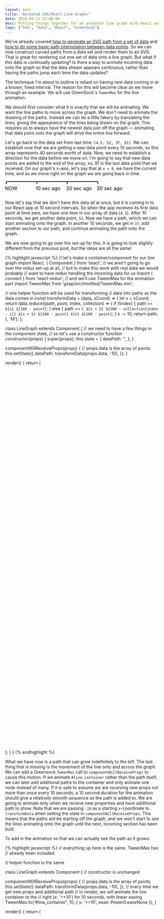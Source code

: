 ```yaml
---
layout: post
title: "Animated SVG/React Line Graphs"
date: 2016-05-21 12:00:00
desc: Putting things together for an animated line graph with React and SVG
tags: ["SVG", "data", "React", "GreenSock"]
---
```


We've already covered [how to generate an SVG path from a set of data](/2016/05/10/react-svg-graphs.html) and [how to do some basic path interpolation between data points](/2016/05/14/svg-data-interpolation.html). So we can now construct curved paths from a data set and render them to an SVG. That is great for rendering out one set of data onto a line graph. But what if this data is continually updating? Is there a way to animate incoming data onto the graph so that the data stream appears continuous, rather than having the paths jump each time the data updates?

The technique I'm about to outline is reliant on having new data coming in at a known, fixed interval. The reason for this will become clear as we move through an example. We will use GreenSock's `TweenMax` for the line animation.

We should first consider what it is exactly that we will be animating. We want the line paths to move across the graph. We don't need to animate the drawing of the paths. Instead we can do a little fakery by translating the lines, giving the *appearance* of the lines being drawn on the graph. This requires us to always have the newest data just off the graph &mdash; animating that data point onto the graph will drive the entire line forward.

Let's go back to the data set from last time: `[4.5, 52, 37, 91]`. We can establish now that we are getting a new data point every 10 seconds, so this array represents 40 seconds worth of data. Now, we need to establish a direction for the data before we move on. I'm going to say that new data points are added to the end of the array; so, 91 is the last data point that we received. On our graph's x-axis, let's say that at `x = 0`, we have the current time, and as we move right on the graph we are going back in time.

<svg width="400" height="50" viewBox="28 48 200 25">
  <path stroke="#000" stroke-width="1" fill="none" d="M 30 54 L 30 50 L 80 50 L 80 54 L 80 50 L 130 50 L 130 54 L 130 50 L 180 50 L 180 54" />
  <text x="28" y="64" font-size="8">NOW</text>
  <text x="78" y="64" font-size="8">10 sec ago</text>
  <text x="128" y="64" font-size="8">20 sec ago</text>
  <text x="178" y="64" font-size="8">30 sec ago</text>
</svg>

Now let's say that we don't have this data all at once, but it is coming in to our React app at 10 second intervals. So when the app receives its first data point at time zero, we have one item in our array of data (`4.5`). After 10 seconds, we get another data point, `52`. Now we have a path, which we can start animating onto the graph. In another 10 seconds, we get in `37`, add another section to our path, and continue animating the path onto the graph.

We are now going to go over the set-up for this. It is going to look slightly different from the previous post, but the ideas are all the same!

{% highlight javascript %}
// let's make a container/component for our line graph
import React, { Component } from 'react';
// we aren't going to go over the redux set-up at all,
// but to make this work with real data we would probably
// want to have redux handling the incoming data for us
import { connect } from 'react-redux';
// and we'll use TweenMax for the animation part
import TweenMax from 'gsap/src/minified/TweenMax.min';

// one helper function will be used for transforming
// data into paths as the data comes in
const transformData = (data, xCoord) => {
  let x = xCoord;
  return data.reduce((path, point, index, collection) => {
    if (!index) {
      path += `${x} ${100 - point}`;
    } else {
      path += `C ${x + 5} ${100 - collection[index - 1]} ${x + 5} ${100 - point} ${x} ${100 - point}`;
    }
    x -= 10;
    return path;
  }, 'M');
};

class LineGraph extends Component {
  // we need to have a few things in the component state,
  // so let's use a constructor function
  constructor(props) {
    super(props);
    this.state = {
      dataPath: '',
    };
  }

  componentWillReceiveProps(props) {
    // props.data is the array of points
    this.setState({
      dataPath: transformData(props.data, -10),
    });
  }

  render() {
    return (
      <svg width="100%" height="400" viewBox="0 0 40 100" preserveAspectRatio="none">
        <g id="line_container">
          <path stroke="#000" fill="none" d={this.state.dataPath} />
        </g>
      </svg>
    );
  }
}
{% endhighlight %}

What we have now is a path that can grow indefinitely to the left. The last thing that is missing is the movement of the line onto and across the graph. We can add a Greensock `TweenMax` call to `componentWillReceiveProps` to cause this motion. If we animate `#line_container` rather than the path itself, we can later add additional paths to the container and only animate one node instead of many. If it is safe to assume we are receiving new props not more than once every 10 seconds, a 10 second duration for the animation should give a relatively smooth sequence as the path is added to. We are going to animate only when we receive new properties and have additional path to show. Note that we are passing `-10` as a starting x-coordinate to `transformData` when setting the state in `componentWillReceiveProps`. This means that the paths will be starting off the graph, and we won't start to see the lines animating onto the graph until the next, incoming section has been built.

To add in the animation so that we can actually see the path as it grows:

{% highlight javascript %}
// everything up here is the same. TweenMax has
// already been included.

// helper function is the same

class LineGraph extends Component {
  // constructor is unchanged

  componentWillReceiveProps(props) {
    // props.data is the array of points
    this.setState({
      dataPath: transformData(props.data, -10),
    });
    // every time we get new props and additional path
    // to render, we will animate the line container to the 
    // right (x: '+=10') for 10 seconds, with linear easing
    TweenMax.to('#line_container', 10, { x: '+=10', ease: Power0.easeNone });
  }

  render() {
    return (
      <svg width="100%" height="400" viewBox="0 0 40 100" preserveAspectRatio="none">
        <g id="line_container">
          <path stroke="#000" fill="none" d={this.state.dataPath} />
        </g>
      </svg>
    );
  }
}
{% endhighlight %}

So what we end up with is a `LineGraph` component that takes an array of data as a property. Subsequent arrays that get passed have new data points added to the end of the array. The component builds a new path from the array every time this property updates. The path will always start at `x = -10` for the first point in the array (which happens to be the oldest data point). Additional data points will build onto the path to the left. As the additional properties are received every 10 seconds, the container that holds the data path will be animated to the right, so that new sections of the path are animated onto the graph as they are assembled.